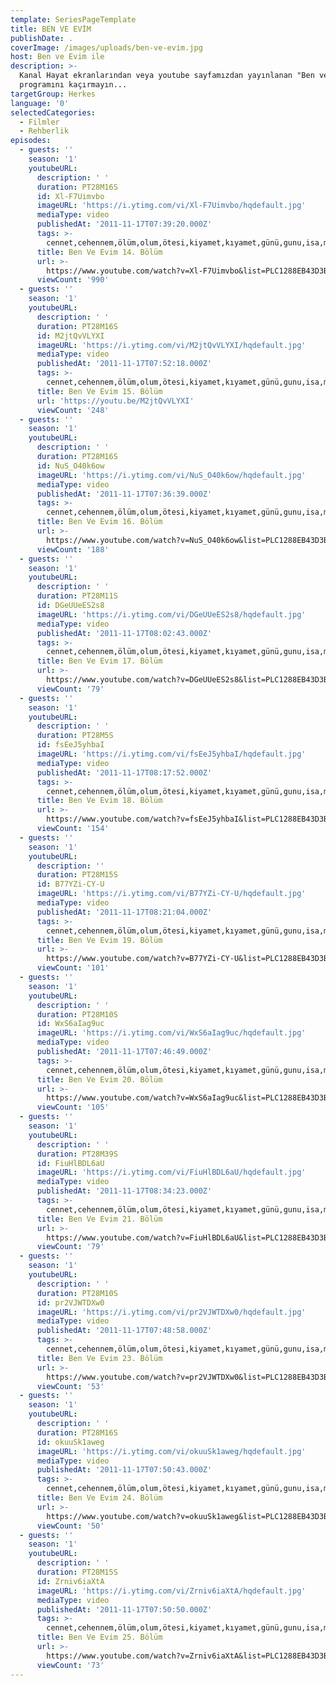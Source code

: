 ```yaml
---
template: SeriesPageTemplate
title: BEN VE EVİM
publishDate: .
coverImage: /images/uploads/ben-ve-evi̇m.jpg
host: Ben ve Evim ile
description: >-
  Kanal Hayat ekranlarından veya youtube sayfamızdan yayınlanan "Ben ve Evim"
  programını kaçırmayın...
targetGroup: Herkes
language: '0'
selectedCategories:
  - Filmler
  - Rehberlik
episodes:
  - guests: ''
    season: '1'
    youtubeURL:
      description: ' '
      duration: PT28M16S
      id: Xl-F7Uimvbo
      imageURL: 'https://i.ytimg.com/vi/Xl-F7Uimvbo/hqdefault.jpg'
      mediaType: video
      publishedAt: '2011-11-17T07:39:20.000Z'
      tags: >-
        cennet,cehennem,ölüm,olum,ötesi,kiyamet,kıyamet,günü,gunu,isa,mesih,tanri,tanrı,allah,hz,peygamberler,peygamber,intihar,etmek
      title: Ben Ve Evim 14. Bölüm
      url: >-
        https://www.youtube.com/watch?v=Xl-F7Uimvbo&list=PLC1288EB43D3BFE33&index=2&t=0s
      viewCount: '990'
  - guests: ''
    season: '1'
    youtubeURL:
      description: ' '
      duration: PT28M16S
      id: M2jtQvVLYXI
      imageURL: 'https://i.ytimg.com/vi/M2jtQvVLYXI/hqdefault.jpg'
      mediaType: video
      publishedAt: '2011-11-17T07:52:18.000Z'
      tags: >-
        cennet,cehennem,ölüm,olum,ötesi,kiyamet,kıyamet,günü,gunu,isa,mesih,tanri,tanrı,allah,hz,peygamberler,peygamber,intihar,etmek
      title: Ben Ve Evim 15. Bölüm
      url: 'https://youtu.be/M2jtQvVLYXI'
      viewCount: '248'
  - guests: ''
    season: '1'
    youtubeURL:
      description: ' '
      duration: PT28M16S
      id: NuS_O40k6ow
      imageURL: 'https://i.ytimg.com/vi/NuS_O40k6ow/hqdefault.jpg'
      mediaType: video
      publishedAt: '2011-11-17T07:36:39.000Z'
      tags: >-
        cennet,cehennem,ölüm,olum,ötesi,kiyamet,kıyamet,günü,gunu,isa,mesih,tanri,tanrı,allah,hz,peygamberler,peygamber,intihar,etmek
      title: Ben Ve Evim 16. Bölüm
      url: >-
        https://www.youtube.com/watch?v=NuS_O40k6ow&list=PLC1288EB43D3BFE33&index=4&t=0s
      viewCount: '188'
  - guests: ''
    season: '1'
    youtubeURL:
      description: ' '
      duration: PT28M11S
      id: DGeUUeES2s8
      imageURL: 'https://i.ytimg.com/vi/DGeUUeES2s8/hqdefault.jpg'
      mediaType: video
      publishedAt: '2011-11-17T08:02:43.000Z'
      tags: >-
        cennet,cehennem,ölüm,olum,ötesi,kiyamet,kıyamet,günü,gunu,isa,mesih,tanri,tanrı,allah,hz,peygamberler,peygamber,intihar,etmek
      title: Ben Ve Evim 17. Bölüm
      url: >-
        https://www.youtube.com/watch?v=DGeUUeES2s8&list=PLC1288EB43D3BFE33&index=5&t=0s
      viewCount: '79'
  - guests: ''
    season: '1'
    youtubeURL:
      description: ' '
      duration: PT28M5S
      id: fsEeJ5yhbaI
      imageURL: 'https://i.ytimg.com/vi/fsEeJ5yhbaI/hqdefault.jpg'
      mediaType: video
      publishedAt: '2011-11-17T08:17:52.000Z'
      tags: >-
        cennet,cehennem,ölüm,olum,ötesi,kiyamet,kıyamet,günü,gunu,isa,mesih,tanri,tanrı,allah,hz,peygamberler,peygamber,intihar,etmek
      title: Ben Ve Evim 18. Bölüm
      url: >-
        https://www.youtube.com/watch?v=fsEeJ5yhbaI&list=PLC1288EB43D3BFE33&index=6&t=0s
      viewCount: '154'
  - guests: ''
    season: '1'
    youtubeURL:
      description: ''
      duration: PT28M15S
      id: B77YZi-CY-U
      imageURL: 'https://i.ytimg.com/vi/B77YZi-CY-U/hqdefault.jpg'
      mediaType: video
      publishedAt: '2011-11-17T08:21:04.000Z'
      tags: >-
        cennet,cehennem,ölüm,olum,ötesi,kiyamet,kıyamet,günü,gunu,isa,mesih,tanri,tanrı,allah,hz,peygamberler,peygamber,intihar,etmek
      title: Ben Ve Evim 19. Bölüm
      url: >-
        https://www.youtube.com/watch?v=B77YZi-CY-U&list=PLC1288EB43D3BFE33&index=7&t=0s
      viewCount: '101'
  - guests: ''
    season: '1'
    youtubeURL:
      description: ' '
      duration: PT28M10S
      id: WxS6aIag9uc
      imageURL: 'https://i.ytimg.com/vi/WxS6aIag9uc/hqdefault.jpg'
      mediaType: video
      publishedAt: '2011-11-17T07:46:49.000Z'
      tags: >-
        cennet,cehennem,ölüm,olum,ötesi,kiyamet,kıyamet,günü,gunu,isa,mesih,tanri,tanrı,allah,hz,peygamberler,peygamber,intihar,etmek
      title: Ben Ve Evim 20. Bölüm
      url: >-
        https://www.youtube.com/watch?v=WxS6aIag9uc&list=PLC1288EB43D3BFE33&index=8&t=0s
      viewCount: '105'
  - guests: ''
    season: '1'
    youtubeURL:
      description: ' '
      duration: PT28M39S
      id: FiuHlBDL6aU
      imageURL: 'https://i.ytimg.com/vi/FiuHlBDL6aU/hqdefault.jpg'
      mediaType: video
      publishedAt: '2011-11-17T08:34:23.000Z'
      tags: >-
        cennet,cehennem,ölüm,olum,ötesi,kiyamet,kıyamet,günü,gunu,isa,mesih,tanri,tanrı,allah,hz,peygamberler,peygamber,intihar,etmek
      title: Ben Ve Evim 21. Bölüm
      url: >-
        https://www.youtube.com/watch?v=FiuHlBDL6aU&list=PLC1288EB43D3BFE33&index=9&t=0s
      viewCount: '79'
  - guests: ''
    season: '1'
    youtubeURL:
      description: ' '
      duration: PT28M10S
      id: pr2VJWTDXw0
      imageURL: 'https://i.ytimg.com/vi/pr2VJWTDXw0/hqdefault.jpg'
      mediaType: video
      publishedAt: '2011-11-17T07:48:58.000Z'
      tags: >-
        cennet,cehennem,ölüm,olum,ötesi,kiyamet,kıyamet,günü,gunu,isa,mesih,tanri,tanrı,allah,hz,peygamberler,peygamber,intihar,etmek
      title: Ben Ve Evim 23. Bölüm
      url: >-
        https://www.youtube.com/watch?v=pr2VJWTDXw0&list=PLC1288EB43D3BFE33&index=11&t=0s
      viewCount: '53'
  - guests: ''
    season: '1'
    youtubeURL:
      description: ' '
      duration: PT28M16S
      id: okuuSk1aweg
      imageURL: 'https://i.ytimg.com/vi/okuuSk1aweg/hqdefault.jpg'
      mediaType: video
      publishedAt: '2011-11-17T07:50:43.000Z'
      tags: >-
        cennet,cehennem,ölüm,olum,ötesi,kiyamet,kıyamet,günü,gunu,isa,mesih,tanri,tanrı,allah,hz,peygamberler,peygamber,intihar,etmek
      title: Ben Ve Evim 24. Bölüm
      url: >-
        https://www.youtube.com/watch?v=okuuSk1aweg&list=PLC1288EB43D3BFE33&index=12&t=0s
      viewCount: '50'
  - guests: ''
    season: '1'
    youtubeURL:
      description: ' '
      duration: PT28M15S
      id: Zrniv6iaXtA
      imageURL: 'https://i.ytimg.com/vi/Zrniv6iaXtA/hqdefault.jpg'
      mediaType: video
      publishedAt: '2011-11-17T07:50:50.000Z'
      tags: >-
        cennet,cehennem,ölüm,olum,ötesi,kiyamet,kıyamet,günü,gunu,isa,mesih,tanri,tanrı,allah,hz,peygamberler,peygamber,intihar,etmek
      title: Ben Ve Evim 25. Bölüm
      url: >-
        https://www.youtube.com/watch?v=Zrniv6iaXtA&list=PLC1288EB43D3BFE33&index=13&t=0s
      viewCount: '73'
---
```


